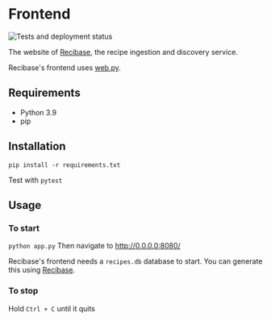# Frontend

![Tests and deployment status](https://github.com/The-Silverwood-Institute/Frontend/actions/workflows/build.yml/badge.svg)

The website of [Recibase][recibase], the recipe ingestion and discovery service.

Recibase's frontend uses [web.py][webpy].

## Requirements

- Python 3.9
- pip

## Installation

`pip install -r requirements.txt`

Test with `pytest`

## Usage

### To start
`python app.py`
Then navigate to http://0.0.0.0:8080/

Recibase's frontend needs a `recipes.db` database to start. You can generate this using [Recibase][recibase].

### To stop
Hold `Ctrl + C` until it quits

[recibase]: https://github.com/The-Silverwood-Institute/Recibase
[webpy]: http://webpy.org/
